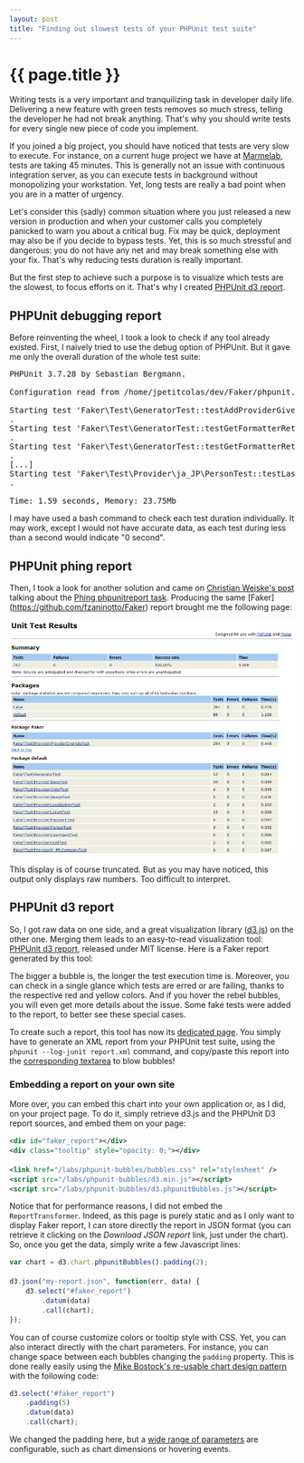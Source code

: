 ```yaml
---
layout: post
title: "Finding out slowest tests of your PHPUnit test suite"
---
```


# {{ page.title }}

Writing tests is a very important and tranquilizing task in developer daily life. Delivering a new feature with green tests removes so much stress, telling the developer he had not break anything. That&#39;s why you should write tests for every single new piece of code you implement.

If you joined a big project, you should have noticed that tests are very slow to execute. For instance, on a current huge project we have at [Marmelab](http://www.marmelab.com), tests are taking 45 minutes. This is generally not an issue with continuous integration server, as you can execute tests in background without monopolizing your workstation. Yet, long tests are really a bad point
when you are in a matter of urgency.

Let's consider this (sadly) common situation where you just released a new version in production and when your customer calls you completely panicked to warn you about a critical bug. Fix may be quick, deployment may also be if you decide to bypass tests. Yet, this is so much stressful and dangerous: you do not have any net and may break something else with your fix. That&#39;s why reducing tests duration is really important.

But the first step to achieve such a purpose is to visualize which tests are the slowest, to focus efforts on it. That's why I created [PHPUnit d3 report](https://github.com/marmelab/phpunit-d3-report).

## PHPUnit debugging report

Before reinventing the wheel, I took a look to check if any tool already existed. First, I naively tried to use the debug option of PHPUnit. But it gave me only the overall duration of the whole test suite:

<pre class="console">PHPUnit 3.7.28 by Sebastian Bergmann.

Configuration read from /home/jpetitcolas/dev/Faker/phpunit.xml.dist

Starting test 'Faker\Test\GeneratorTest::testAddProviderGivesPriorityToNewlyAddedProvider'.
.
Starting test 'Faker\Test\GeneratorTest::testGetFormatterReturnsCallable'.
.
Starting test 'Faker\Test\GeneratorTest::testGetFormatterReturnsCorrectFormatter'.
.
[...]
Starting test 'Faker\Test\Provider\ja_JP\PersonTest::testLastKanaNameReturnsNagisa'.
.

Time: 1.59 seconds, Memory: 23.75Mb</pre>

I may have used a bash command to check each test duration individually. It may work, except I would not have accurate data, as each test during less than a second would indicate "0 second".

## PHPUnit phing report

Then, I took a look for another solution and came on [Christian Weiske's post](http://cweiske.de/tagebuch/visualizing-phpunit-runs.htm) talking about the [Phing phpunitreport task](http://www.phing.info/docs/master/webhelp/PHPUnitReport.html). Producing the same [Faker] (https://github.com/fzaninotto/Faker) report brought me the following page:

<img src="/img/posts/phing-phpunitreport-faker.png" alt="Phing PHPUnit report of Faker" title="Phing PHPUnit report of Faker" />

This display is of course truncated. But as you may have noticed, this output only displays raw numbers. Too difficult to interpret.

## PHPUnit d3 report

So, I got raw data on one side, and a great visualization library ([d3.js](http://d3js.org)) on the other one. Merging them leads to an easy-to-read visualization tool: [PHPUnit d3 report](http://marmelab.com/phpunit-d3-report/), released under MIT license. Here is a Faker report generated by this tool:

<div id="faker_report"></div>
<div class="tooltip" style="opacity: 0;"></div>

<link href="/labs/phpunit-bubbles/bubbles.css" rel="stylesheet" />
<script src="/labs/phpunit-bubbles/d3.min.js"></script>
<script src="/labs/phpunit-bubbles/d3.phpunitBubbles.js"></script>
<script src="/labs/phpunit-bubbles/bubbles.js"></script>

The bigger a bubble is, the longer the test execution time is. Moreover, you can check in a single glance which tests are erred or are failing, thanks to the respective red and yellow colors. And if you hover the rebel bubbles, you will even get more details about the issue. Some fake tests were added to the report, to better see these special cases.

To create such a report, this tool has now its [dedicated page](http://marmelab.com/phpunit-d3-report/). You simply have to generate an XML report from your PHPUnit test suite, using the `phpunit --log-junit report.xml` command, and copy/paste this report into the [corresponding textarea](http://marmelab.com/phpunit-d3-report/#report) to blow bubbles!

### Embedding a report on your own site

More over, you can embed this chart into your own application or, as I did, on your project page. To do it, simply retrieve d3.js and the PHPUnit D3 report sources, and embed them on your page:

``` xml
<div id="faker_report"></div>
<div class="tooltip" style="opacity: 0;"></div>

<link href="/labs/phpunit-bubbles/bubbles.css" rel="stylesheet" />
<script src="/labs/phpunit-bubbles/d3.min.js"></script>
<script src="/labs/phpunit-bubbles/d3.phpunitBubbles.js"></script>
```
Notice that for performance reasons, I did not embed the `ReportTransformer`. Indeed, as this page is purely static and as I only want to display Faker report, I can store directly the report in JSON format (you can retrieve it clicking on the *Download JSON report* link, just under the chart). So, once you get the data, simply write a few Javascript lines:

``` js
var chart = d3.chart.phpunitBubbles().padding(2);

d3.json("my-report.json", function(err, data) {
    d3.select("#faker_report")
        .datum(data)
        .call(chart);
});
```
You can of course customize colors or tooltip style with CSS. Yet, you can also interact directly with the chart parameters. For instance, you can change space between each bubbles changing the `padding` property. This is done really easily using the [Mike Bostock's re-usable chart design pattern](#) with the following code:

``` js
d3.select("#faker_report")
    .padding(5)
    .datum(data)
    .call(chart);
```
We changed the padding here, but a [wide range of parameters](https://github.com/marmelab/phpunit-d3-report#parameters) are configurable, such as chart dimensions or hovering events.

